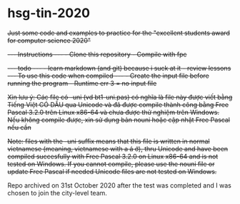 # hsg-tin-2020
<del>Just some code and examples to practice for the "excellent students award for computer science 2020" </del>

<del>--- Instructions ---
<del>- Clone this repository</del>
<del>- Compile with fpc</del>
</del>

<del>--- todo ---
<del>- learn markdown (and git) because i suck at it</del>
<del>- review lessons</del>
</del>
<del>--- To use this code when compiled ---
<del>- Create the input file before running the program </del>
<del>- Runtime err 3 = no input file </del>
</del>

<del> Xin lưu ý: Các file có -uni (vd bt1-uni.pas) có nghĩa là file này được viết bằng Tiếng Việt CÓ DẤU qua Unicode và đã được compile thành công bằng Free Pascal 3.2.0 trên Linux x86-64 và chưa được thử nghiệm trên Windows. Nếu không compile được, xin sử dụng bản nouni hoặc cập nhật Free Pascal nếu cần
</del>

<del> Note: files with the -uni suffix means that this file is written in normal vietnamese (meaning, vietnamese with a á ớ), thru Unicode and have been compiled succesfully with Free Pascal 3.2.0 on Linux x86-64 and is not tested on Windows. If you cannot compile, please use the nouni file or update Free Pascal if needed
Unicode files are not tested on Windows.</del>

Repo archived on 31st October 2020 after the test was completed and I was chosen to join the city-level team.
